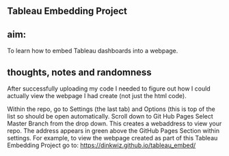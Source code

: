 ## Tableau Embedding Project

## aim:
To learn how to embed Tableau dashboards into a webpage. 








## thoughts, notes and randomness

After successfully uploading my code I needed to figure out how I could actually view the webpage I had create (not just the html code).

Within the repo, go to Settings (the last tab) and Options (this is top of the list so should be open automatically.
Scroll down to Git Hub Pages
Select Master Branch from the drop down.
This creates a webaddress to view your repo. The address appears in green above the GitHub Pages Section within settings.
For example, to view the webpage created as part of this Tableau Embedding Project go to: 
https://dinkwiz.github.io/tableau_embed/
